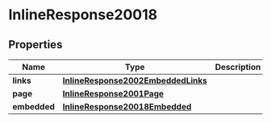 
# InlineResponse20018

## Properties
Name | Type | Description | Notes
------------ | ------------- | ------------- | -------------
**links** | [**InlineResponse2002EmbeddedLinks**](InlineResponse2002EmbeddedLinks.md) |  | 
**page** | [**InlineResponse2001Page**](InlineResponse2001Page.md) |  | 
**embedded** | [**InlineResponse20018Embedded**](InlineResponse20018Embedded.md) |  |  [optional]



